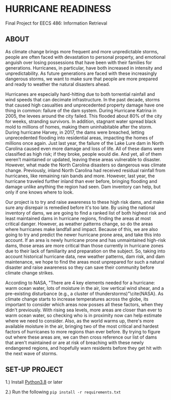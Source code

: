 # HURRICANE READINESS

Final Project for EECS 486: Information Retrieval 

## ABOUT

As climate change brings more frequent and more unpredictable storms, people are often faced with devastation to personal property, and emotional anguish over losing possessions that have been with their families for generations. Hurricanes, in particular, have both increased in intensity and unpredictability. As future generations are faced with these increasingly dangerous storms, we want to make sure that people are more prepared and ready to weather the natural disasters ahead.

Hurricanes are especially hard-hitting due to both torrential rainfall and wind speeds that can decimate infrastructure. In the past decade, storms that caused high casualties and unprecedented property damage have one thing in common: failure of the dam system. During Hurricane Katrina in 2005, the levees around the city failed. This flooded about 80\% of the city for weeks, stranding survivors. In addition, stagnant water spread black mold to millions of homes, making them uninhabitable after the storm. During hurricane Harvey, in 2017, the dams were breached, letting unprecedented flooding into residential areas, impacting the homes of millions once again. Just last year, the failure of the Lake Lure dam in North Carolina caused even more damage and loss of life. All of these dams were classified as high risk; if they broke, people would die. And yet, all of them weren’t maintained or updated, leaving these areas vulnerable to disaster. However, what made the North Carolina disasters so dangerous was climate change. Previously, inland North Carolina had received residual rainfall from hurricanes, like remaining rain bands and more. However, last year, the hurricane traveled further inland than ever before, bringing flooding and damage unlike anything the region had seen. Dam inventory can help, but only if one knows where to look.
	
Our project is to try and raise awareness to these high risk dams, and make sure any disrepair is remedied before it's too late. By using the national inventory of dams, we are going to find a ranked list of both highest risk and least maintained dams in hurricane regions, finding the areas at most critical danger. However, as weather patterns change, so do the areas where hurricanes make landfall and impact. Because of this, we are also going to try and predict the newer hurricane prone area, and take this into account. If an area is newly hurricane prone and has unmaintained high-risk dams, those areas are more critical than those currently in hurricane zones due to their lack of familiarity and preparation on the subject. So, taking into account historical hurricane data, new weather patterns, dam risk, and dam maintenance, we hope to find the areas most unprepared for such a natural disaster and raise awareness so they can save their community before climate change strikes.

According to NASA, "There are 4 key elements needed for a hurricane: warm ocean water, lots of moisture in the air, low vertical wind shear, and a pre-existing disturbance (e.g., a cluster of thunderstorms)"\cite{NASA}. As climate change starts to increase temperatures across the globe, its important to consider which areas now posses all these factors, when they didn't previously. With rising sea levels, more areas are closer than ever to warm ocean water, so checking who is in proximity now can help estimate where we need to consider. Also, as the world warms up, there's more available moisture in the air, bringing two of the most critical and hardest factors of hurricanes to more regions than ever before. By trying to figure out where these areas are, we can then cross reference our list of dams that aren't maintained or are at risk of breaching with these newly endangered regions, and hopefully warn residents before they get hit with the next wave of storms.

## SET-UP PROJECT

1.) Install [Python3.8](https://www.python.org/downloads/) or later

2.) Run the following `pip install -r requirements.txt`

